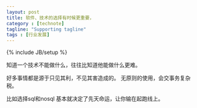 ```yaml
---
layout: post
title: 软件、技术的选择有时候更重要，
category : [technote]
tagline: "Supporting tagline"
tags : [行业发展]
---
```

{% include JB/setup %}

知道一个技术不能做什么，往往比知道他能做什么更难。

好多事情都是源于只见其利，不见其害造成的。 无原则的使用，会交事务复杂税。

比如选择sql和nosql 基本就决定了先天命运，让你输在起跑线上。
